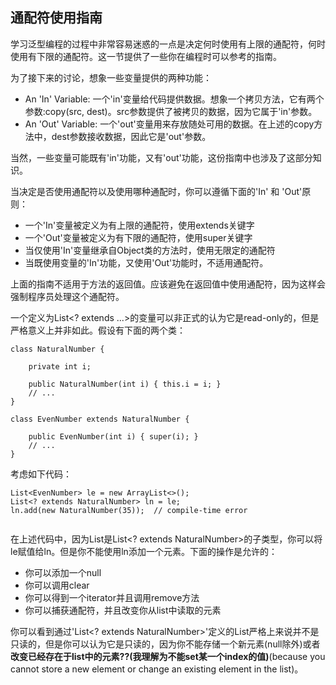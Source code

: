 ## 通配符使用指南

学习泛型编程的过程中非常容易迷惑的一点是决定何时使用有上限的通配符，何时使用有下限的通配符。这一节提供了一些你在编程时可以参考的指南。


为了接下来的讨论，想象一些变量提供的两种功能：

* An 'In' Variable: 一个'in'变量给代码提供数据。想象一个拷贝方法，它有两个参数:copy(src, dest)。src参数提供了被拷贝的数据，因为它属于'in'参数。
* An 'Out' Variable: 一个'out'变量用来存放随处可用的数据。在上述的copy方法中，dest参数接收数据，因此它是'out'参数。


当然，一些变量可能既有'in'功能，又有'out'功能，这份指南中也涉及了这部分知识。


当决定是否使用通配符以及使用哪种通配时，你可以遵循下面的'In' 和 'Out'原则：

* 一个'In'变量被定义为有上限的通配符，使用extends关键字
* 一个'Out'变量被定义为有下限的通配符，使用super关键字
* 当仅使用'In'变量继承自Object类的方法时，使用无限定的通配符
* 当既使用变量的'In'功能，又使用'Out'功能时，不适用通配符。


上面的指南不适用于方法的返回值。应该避免在返回值中使用通配符，因为这样会强制程序员处理这个通配符。

一个定义为List<? extends ...>的变量可以非正式的认为它是read-only的，但是严格意义上并非如此。假设有下面的两个类：


```
class NaturalNumber {

    private int i;

    public NaturalNumber(int i) { this.i = i; }
    // ...
}

class EvenNumber extends NaturalNumber {

    public EvenNumber(int i) { super(i); }
    // ...
}

```


考虑如下代码：

```
List<EvenNumber> le = new ArrayList<>();
List<? extends NaturalNumber> ln = le;
ln.add(new NaturalNumber(35));  // compile-time error


```

在上述代码中，因为List<EvenNumber>是List<? extends NaturalNumber>的子类型，你可以将le赋值给ln。但是你不能使用ln添加一个元素。下面的操作是允许的：

* 你可以添加一个null
* 你可以调用clear
* 你可以得到一个iterator并且调用remove方法
* 你可以捕获通配符，并且改变你从list中读取的元素

你可以看到通过'List<? extends NaturalNumber>'定义的List严格上来说并不是只读的，但是你可以认为它是只读的，因为你不能存储一个新元素(null除外)或者**改变已经存在于list中的元素??(我理解为不能set某一个index的值)**(because you cannot store a new element or change an existing element in the list)。




















































